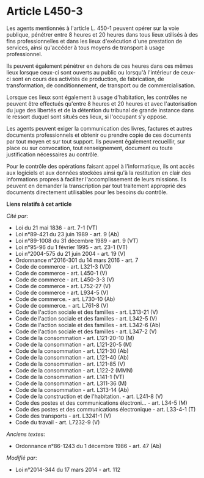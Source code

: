 # Article L450-3

Les agents mentionnés à l'article L. 450-1 peuvent opérer sur la voie publique, pénétrer entre 8 heures et 20 heures dans
tous lieux utilisés à des fins professionnelles et dans les lieux d'exécution d'une prestation de services, ainsi qu'accéder
à tous moyens de transport à usage professionnel. 

Ils peuvent également pénétrer en dehors de ces heures dans ces mêmes lieux lorsque ceux-ci sont ouverts au public ou
lorsqu'à l'intérieur de ceux-ci sont en cours des activités de production, de fabrication, de transformation, de
conditionnement, de transport ou de commercialisation. 

Lorsque ces lieux sont également à usage d'habitation, les contrôles ne peuvent être effectués qu'entre 8 heures et 20 heures
et avec l'autorisation du juge des libertés et de la détention du tribunal de grande instance dans le ressort duquel sont
situés ces lieux, si l'occupant s'y oppose. 

Les agents peuvent exiger la communication des livres, factures et autres documents professionnels et obtenir ou prendre
copie de ces documents par tout moyen et sur tout support. Ils peuvent également recueillir, sur place ou sur convocation,
tout renseignement, document ou toute justification nécessaires au contrôle. 

Pour le contrôle des opérations faisant appel à l'informatique, ils ont accès aux logiciels et aux données stockées ainsi
qu'à la restitution en clair des informations propres à faciliter l'accomplissement de leurs missions. Ils peuvent en
demander la transcription par tout traitement approprié des documents directement utilisables pour les besoins du contrôle.

**Liens relatifs à cet article**

_Cité par_:

  - Loi du 21 mai 1836 - art. 7-1 (VT)
  - Loi n°89-421 du 23 juin 1989 - art. 9 (Ab)
  - Loi n°89-1008 du 31 décembre 1989 - art. 9 (VT)
  - Loi n°95-96 du 1 février 1995 - art. 23-1 (VT)
  - Loi n°2004-575 du 21 juin 2004 - art. 19 (V)
  - Ordonnance n°2016-301 du 14 mars 2016 - art. 7
  - Code de commerce - art. L321-3 (VD)
  - Code de commerce - art. L450-1 (V)
  - Code de commerce - art. L450-3-3 (V)
  - Code de commerce - art. L752-27 (V)
  - Code de commerce - art. L934-5 (V)
  - Code de commerce. - art. L730-10 (Ab)
  - Code de commerce. - art. L761-8 (V)
  - Code de l'action sociale et des familles - art. L313-21 (V)
  - Code de l'action sociale et des familles - art. L342-5 (V)
  - Code de l'action sociale et des familles - art. L342-6 (Ab)
  - Code de l'action sociale et des familles - art. L347-2 (V)
  - Code de la consommation - art. L121-20-10 (M)
  - Code de la consommation - art. L121-20-5 (M)
  - Code de la consommation - art. L121-30 (Ab)
  - Code de la consommation - art. L121-40 (Ab)
  - Code de la consommation - art. L121-85 (V)
  - Code de la consommation - art. L122-2 (MMN)
  - Code de la consommation - art. L141-1 (VT)
  - Code de la consommation - art. L311-36 (M)
  - Code de la consommation - art. L313-14 (Ab)
  - Code de la construction et de l'habitation. - art. L241-8 (V)
  - Code des postes et des communications électroni... - art. L34-5 (M)
  - Code des postes et des communications électronique - art. L33-4-1 (T)
  - Code des transports - art. L3241-1 (V)
  - Code du travail - art. L7232-9 (V)

_Anciens textes_:

  - Ordonnance n°86-1243 du 1 décembre 1986 - art. 47 (Ab)

_Modifié par_:

  - Loi n°2014-344 du 17 mars 2014 - art. 112
